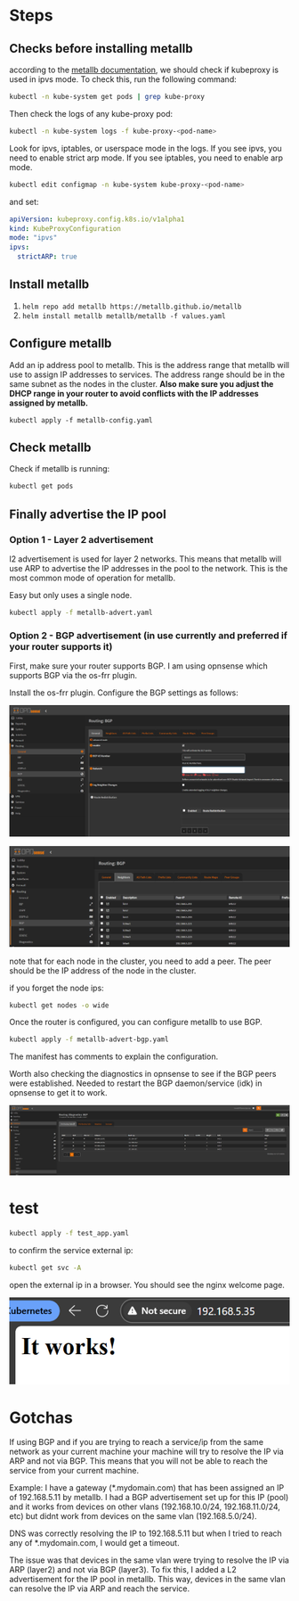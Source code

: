 # Steps

## Checks before installing metallb
according to the [metallb documentation](https://metallb.universe.tf/installation/), we should check if kubeproxy is used in ipvs mode. To check this, run the following command:
```bash
kubectl -n kube-system get pods | grep kube-proxy
```
Then check the logs of any kube-proxy pod:
```bash
kubectl -n kube-system logs -f kube-proxy-<pod-name>
```


Look for ipvs, iptables, or userspace mode in the logs. If you see ipvs, you need to enable strict arp mode. If you see iptables, you need to enable arp mode. 

```bash
kubectl edit configmap -n kube-system kube-proxy-<pod-name>
```

and set:
```yaml
apiVersion: kubeproxy.config.k8s.io/v1alpha1
kind: KubeProxyConfiguration
mode: "ipvs"
ipvs:
  strictARP: true
```

## Install metallb

1. `helm repo add metallb https://metallb.github.io/metallb`
2. `helm install metallb metallb/metallb -f values.yaml`

## Configure metallb

Add an ip address pool to metallb. This is the address range that metallb will use to assign IP addresses to services. The address range should be in the same subnet as the nodes in the cluster. **Also make sure you adjust the DHCP range in your router to avoid conflicts with the IP addresses assigned by metallb.**

```shell
kubectl apply -f metallb-config.yaml
```

## Check metallb
Check if metallb is running:
```bash
kubectl get pods
```

## Finally advertise the IP pool


### Option 1  - Layer 2 advertisement
l2 advertisement is used for layer 2 networks. This means that metallb will use ARP to advertise the IP addresses in the pool to the network. This is the most common mode of operation for metallb.

Easy but only uses a single node. 

```bash
kubectl apply -f metallb-advert.yaml
```


### Option 2 - BGP advertisement (in use currently and preferred if your router supports it)

First, make sure your router supports BGP. I am using opnsense which supports BGP via the os-frr plugin.

Install the os-frr plugin. Configure the BGP settings as follows:


![bgp_opnsense_1.png](./assets/bgp_opnsense_1.png)


![bgp_opnsense_2.png](./assets/bgp_opnsense_2.png)

note that for each node in the cluster, you need to add a peer. The peer should be the IP address of the node in the cluster. 

if you forget the node ips:
```bash
kubectl get nodes -o wide
```


Once the router is configured, you can configure metallb to use BGP. 

```bash
kubectl apply -f metallb-advert-bgp.yaml
```

The manifest has comments to explain the configuration.

Worth also checking the diagnostics in opnsense to see if the BGP peers were established. Needed to restart the BGP daemon/service (idk) in opnsense to get it to work.

![bgp_opnsense_3.png](./assets/bgp_opnsense_diagnostics.png)


# test

```bash
kubectl apply -f test_app.yaml
```

to confirm the service external ip:
```bash
kubectl get svc -A
```

open the external ip in a browser. You should see the nginx welcome page. 

![bgp_opnsense_2.png](./assets/bgp_opnsense_test.png)


# Gotchas

If using BGP and if you are trying to reach a service/ip from the same network as your current machine your machine will try to resolve the IP via ARP and not via BGP. This means that you will not be able to reach the service from your current machine.

Example:
I have a gateway (*.mydomain.com) that has been assigned an IP of 192.168.5.11 by metallb. I had a BGP advertisement set up for this IP (pool) and it works from devices on other vlans (192.168.10.0/24, 192.168.11.0/24, etc) but didnt work from devices on the same vlan (192.168.5.0/24). 

DNS was correctly resolving the IP to 192.168.5.11 but when I tried to reach any of *.mydomain.com, I would get a timeout.

The issue was that devices in the same vlan were trying to resolve the IP via ARP (layer2) and not via BGP (layer3). To fix this, I added a L2 advertisement for the IP pool in metallb. This way, devices in the same vlan can resolve the IP via ARP and reach the service.

```yaml
